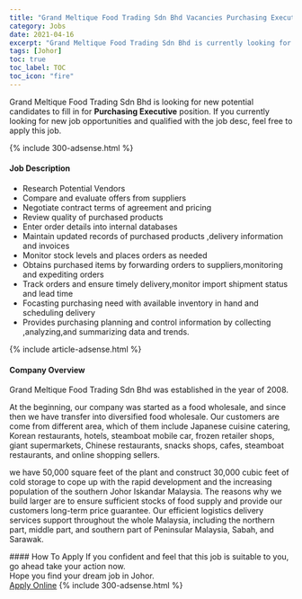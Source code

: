 ```yaml
---
title: "Grand Meltique Food Trading Sdn Bhd Vacancies Purchasing Executive" 
category: Jobs 
date: 2021-04-16 
excerpt: "Grand Meltique Food Trading Sdn Bhd is currently looking for suitable person to fill in the Purchasing Executive which based in Johor" 
tags: [Johor] 
toc: true 
toc_label: TOC 
toc_icon: "fire" 
--- 
```


<p>Grand Meltique Food Trading Sdn Bhd is looking for new potential candidates to fill in for <b>Purchasing Executive</b> position. If you currently looking for new job opportunities and qualified with the job desc, feel free to apply this job.
</p>{% include 300-adsense.html %} 
<div><div><h4>Job Description</h4></div><div><div><span><div><ul><li>Research Potential Vendors</li><li>Compare and evaluate offers from suppliers</li><li>Negotiate contract terms of agreement and pricing</li><li>Review quality of purchased products</li><li>Enter order details into internal databases</li><li>Maintain updated records of purchased products ,delivery information and invoices</li><li>Monitor stock levels and places orders as needed</li><li>Obtains purchased items by forwarding orders to suppliers,monitoring and expediting orders</li><li>Track orders and ensure timely delivery,monitor import shipment status and lead time</li><li>Focasting purchasing need with available inventory in hand and scheduling delivery</li><li>Provides purchasing planning and control information by collecting ,analyzing,and summarizing data and trends.</li></ul></div></span></div></div></div> 
{% include article-adsense.html %} 
<div><div><h4>Company Overview</h4></div><div><div><span><div><p>Grand Meltique Food Trading Sdn Bhd was established in the year of 2008.</p><p>At the beginning, our company was started as a food wholesale, and since then we have transfer into diversified food wholesale. Our customers are come from different area, which of them include Japanese cuisine catering, Korean restaurants, hotels, steamboat mobile car, frozen retailer shops, giant supermarkets, Chinese restaurants, snacks shops, cafes, steamboat restaurants, and online shopping sellers.</p><p>we have 50,000 square feet of the plant and construct 30,000 cubic feet of cold storage to cope up with the rapid development and the increasing population of the southern Johor Iskandar Malaysia. The reasons why we build larger are to ensure sufficient stocks of food supply and provide our customers long-term price guarantee. Our efficient logistics delivery services support throughout the whole Malaysia, including the northern part, middle part, and southern part of Peninsular Malaysia, Sabah, and Sarawak.</p></div></span></div></div></div> 
#### How To Apply 
If you confident and feel that this job is suitable to you, go ahead take your action now. <br/> 
Hope you find your dream job in Johor. <br/> 
<a href="https://www.jobstreet.com.my/en/job/purchasing-executive-4539465?jobId=jobstreet-my-job-4539465&" class="btn btn--info" target="_blank" rel="nofollow noopenner">Apply Online</a> 
{% include 300-adsense.html %} 